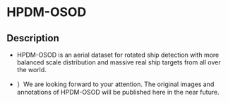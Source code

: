 # HPDM-OSOD
## Description

* HPDM-OSOD is an aerial dataset for rotated ship detection with more balanced scale distribution and massive real ship targets from all over the world.

* ）We are looking forward to your attention. The original images and annotations of HPDM-OSOD will be published here in the near future.

